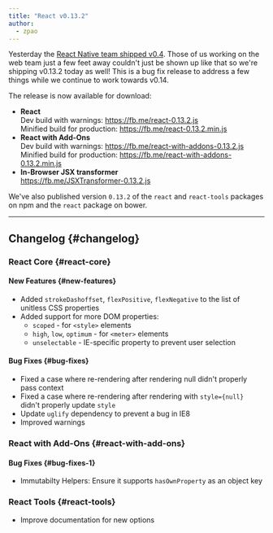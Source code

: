 ```yaml
---
title: "React v0.13.2"
author:
  - zpao
---
```


Yesterday the [React Native team shipped v0.4](/blog/2015/04/17/react-native-v0.4.html). Those of us working on the web team just a few feet away couldn't just be shown up like that so we're shipping v0.13.2 today as well! This is a bug fix release to address a few things while we continue to work towards v0.14.

The release is now available for download:

* **React**  
  Dev build with warnings: <https://fb.me/react-0.13.2.js>  
  Minified build for production: <https://fb.me/react-0.13.2.min.js> 
* **React with Add-Ons**  
  Dev build with warnings: <https://fb.me/react-with-addons-0.13.2.js>  
  Minified build for production: <https://fb.me/react-with-addons-0.13.2.min.js> 
* **In-Browser JSX transformer**  
  <https://fb.me/JSXTransformer-0.13.2.js>

We've also published version `0.13.2` of the `react` and `react-tools` packages on npm and the `react` package on bower.

* * *

## Changelog {#changelog}

### React Core {#react-core}

#### New Features {#new-features}

* Added `strokeDashoffset`, `flexPositive`, `flexNegative` to the list of unitless CSS properties
* Added support for more DOM properties: 
  * `scoped` - for `<style>` elements
  * `high`, `low`, `optimum` - for `<meter>` elements
  * `unselectable` - IE-specific property to prevent user selection

#### Bug Fixes {#bug-fixes}

* Fixed a case where re-rendering after rendering null didn't properly pass context
* Fixed a case where re-rendering after rendering with `style={null}` didn't properly update `style`
* Update `uglify` dependency to prevent a bug in IE8
* Improved warnings

### React with Add-Ons {#react-with-add-ons}

#### Bug Fixes {#bug-fixes-1}

* Immutabilty Helpers: Ensure it supports `hasOwnProperty` as an object key

### React Tools {#react-tools}

* Improve documentation for new options